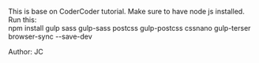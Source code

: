 This is base on CoderCoder tutorial. Make sure to have node js installed. 
Run this:   
    npm install gulp sass gulp-sass postcss gulp-postcss cssnano gulp-terser browser-sync --save-dev

Author: JC